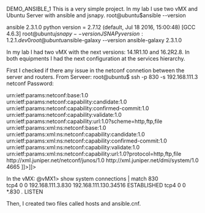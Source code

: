 DEMO_ANSIBLE_1
This is a very simple project.
In my lab I use two vMX and Ubuntu Server with ansible and jsnapy.
root@ubuntu$ansible --version

ansible 2.3.1.0
 python version = 2.7.12 (default, Jul 18 2016, 15:00:48) [GCC 4.6.3]
root@ubuntu$jsnapy --version
JSNAPy version: 1.2.1.dev0
root@ubuntu$ansible-galaxy --version
ansible-galaxy 2.3.1.0

In my lab I had two vMX with the next versions:
14.1R1.10 and 16.2R2.8.
In both equipments I had the next configuration at the services hierarchy.

First I checked if there any issue in the netconf connetion between the server and routers.
From Serveer:
root@ubuntu$ ssh -p 830 -s 192.168.111.3 netconf 
Password:
<!-- No zombies were killed during the creation of this user interface -->
<!-- user root, class super-user -->
<hello xmlns="urn:ietf:params:xml:ns:netconf:base:1.0">
  <capabilities>
    <capability>urn:ietf:params:netconf:base:1.0</capability>
    <capability>urn:ietf:params:netconf:capability:candidate:1.0</capability>
    <capability>urn:ietf:params:netconf:capability:confirmed-commit:1.0</capability>
    <capability>urn:ietf:params:netconf:capability:validate:1.0</capability>
    <capability>urn:ietf:params:netconf:capability:url:1.0?scheme=http,ftp,file</capability>
    <capability>urn:ietf:params:xml:ns:netconf:base:1.0</capability>
    <capability>urn:ietf:params:xml:ns:netconf:capability:candidate:1.0</capability>
    <capability>urn:ietf:params:xml:ns:netconf:capability:confirmed-commit:1.0</capability>
    <capability>urn:ietf:params:xml:ns:netconf:capability:validate:1.0</capability>
    <capability>urn:ietf:params:xml:ns:netconf:capability:url:1.0?protocol=http,ftp,file</capability>
    <capability>http://xml.juniper.net/netconf/junos/1.0</capability>
    <capability>http://xml.juniper.net/dmi/system/1.0</capability>
  </capabilities>
  <session-id>4665</session-id>
</hello>
]]>]]>

In the vMX:
@vMX1> show system connections | match 830    
tcp4       0      0  192.168.111.3.830                             192.168.111.130.34516                         ESTABLISHED
tcp4       0      0  *.830                                         *.*                                           LISTEN

Then, I created two files called hosts and ansible.cnf.


